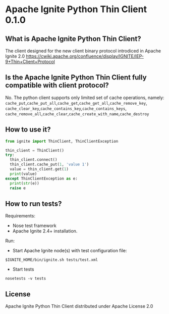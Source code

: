 # Apache Ignite Python Thin Client 0.1.0

##  What is Apache Ignite Python Thin Client?

The client designed for the new client binary protocol introdiced in Apache Ignite 2.0
https://cwiki.apache.org/confluence/display/IGNITE/IEP-9+Thin+Client+Protocol

## Is the Apache Ignite Python Thin Client fully compatible with client protocol?

No. The python client supports only limited set of cache operations, namely:
`cache_put`,`cache_put_all`,`cache_get`,`cache_get_all`,`cache_remove_key`,
`cache_clear_key`,`cache_contains_key`,`cache_contains_keys`,
`cache_remove_all`,`cache_clear`,`cache_create_with_name`,`cache_destroy`

## How to use it?
```python
from ignite import ThinClient, ThinClientException

thin_client = ThinClient()
try:
  thin_client.connect()
  thin_client.cache_put(1, 'value 1')
  value = thin_client.get(1)
  print(value)
except ThinClientException as e:
  print(str(e))
  raise e
```

## How to run tests?

Requirements: 
* Nose test framework
* Apache Ignite 2.4+ installation.

Run:
* Start Apache Ignite node(s) with test configuration file:

`$IGNITE_HOME/bin/ignite.sh tests/test.xml`

* Start tests 

`nosetests -v tests`

## License

Apache Ignite Python Thin Client distributed under Apache License 2.0